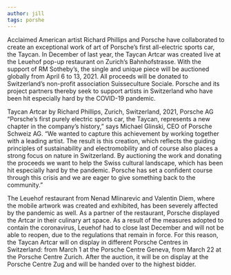 ```yaml
---
author: jill
tags: porshe
---
```


Acclaimed American artist Richard Phillips and Porsche have collaborated to create an exceptional work of art of Porsche’s first all-electric sports car, the Taycan. In December of last year, the Taycan Artcar was created live at the Leuehof pop-up restaurant on Zurich’s Bahnhofstrasse. With the support of RM Sotheby’s, the single and unique piece will be auctioned globally from April 6 to 13, 2021. All proceeds will be donated to Switzerland’s non-profit association Suisseculture Sociale. Porsche and its project partners thereby seek to support artists in Switzerland who have been hit especially hard by the COVID-19 pandemic.


Taycan Artcar by Richard Phillips, Zurich, Switzerland, 2021, Porsche AG
“Porsche’s first purely electric sports car, the Taycan, represents a new chapter in the company’s history,” says Michael Glinski, CEO of Porsche Schweiz AG. “We wanted to capture this achievement by working together with a leading artist. The result is this creation, which reflects the guiding principles of sustainability and electromobility and of course also places a strong focus on nature in Switzerland. By auctioning the work and donating the proceeds we want to help the Swiss cultural landscape, which has been hit especially hard by the pandemic. Porsche has set a confident course through this crisis and we are eager to give something back to the community.”

The Leuehof restaurant from Nenad Mlinarevic and Valentin Diem, where the mobile artwork was created and exhibited, has been severely affected by the pandemic as well. As a partner of the restaurant, Porsche displayed the Artcar in their culinary art space. As a result of the measures adopted to contain the coronavirus, Leuehof had to close last December and will not be able to reopen, due to the regulations that remain in force. For this reason, the Taycan Artcar will on display in different Porsche Centres in Switzerland: from March 1 at the Porsche Centre Geneva, from March 22 at the Porsche Centre Zurich. After the auction, it will be on display at the Porsche Centre Zug and will be handed over to the highest bidder.
